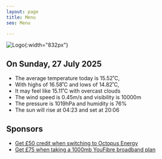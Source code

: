 ```yaml
---
layout: page
title: Menu
seo: Menu

---
```


![Logo](/images/logo.jpg){:width="832px"}

<!-- weather_marker starts -->
## On Sunday, 27 July 2025

- The average temperature today is 15.52˚C,
- With highs of 16.58˚C and lows of 14.82˚C,
- It may feel like 15.11˚C with overcast clouds
- The wind speed is 0.45m/s and visibility is 10000m
- The pressure is 1019hPa and humidity is 76%
- The sun will rise at 04:23 and set at 20:06

<!-- weather_marker ends -->

## Sponsors

- [Get £50 credit when switching to Octopus Energy](https://bit.ly/3oD1nnS)
- [Get £75 when taking a 1000mb YouFibre broadband plan](https://aklam.io/91zWhU?)
